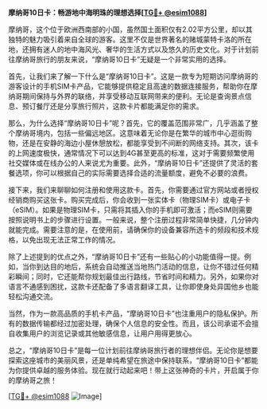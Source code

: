 **摩纳哥10日卡：畅游地中海明珠的理想选择[[TG💪+ @esim1088](https://t.me/s/esim1088)]**

摩纳哥，这个位于欧洲西南部的小国，虽然国土面积仅有2.02平方公里，却以其独特的魅力吸引着来自全球的游客。这里不仅是世界著名的赌城蒙特卡洛的所在地，还拥有迷人的地中海风光、奢华的生活方式以及悠久的历史文化。对于计划前往摩纳哥旅行的朋友来说，“摩纳哥10日卡”无疑是一个非常实用的选择。

首先，让我们来了解一下什么是“摩纳哥10日卡”。这是一款专为短期访问摩纳哥的游客设计的手机SIM卡产品，它能够提供稳定且高速的数据连接服务，帮助你在摩纳哥期间保持与外界的联络，并享受移动互联网带来的便利。无论是查询景点信息、预订餐厅还是分享旅行照片，这款卡片都能满足你的需求。

那么，为什么选择“摩纳哥10日卡”呢？首先，它的覆盖范围非常广，几乎涵盖了整个摩纳哥境内，包括一些偏远地区。这意味着无论你是在繁华的城市中心逛街购物，还是在安静的海边小屋休憩放松，都能享受到不间断的网络支持。其次，该卡的上网速度极快，通常情况下可以达到4G甚至更高的标准，这对于需要频繁使用社交媒体或在线办公的人来说尤为重要。此外，“摩纳哥10日卡”还提供了灵活的套餐选项，你可以根据自己的实际需要选择合适的流量额度，避免不必要的浪费。

接下来，我们来聊聊如何注册和使用这款卡。首先，你需要通过官方网站或者授权经销商购买这张卡。购买完成后，你会收到一张实体卡（物理SIM卡）或电子卡（eSIM）。如果是物理SIM卡，只需将其插入你的手机即可激活；而eSIM则需要按照说明书上的步骤进行设置。一般来说，整个注册过程非常简单快捷，几分钟内就能完成。需要注意的是，在使用前，请确保你的设备兼容所选卡的频段和技术规格，以免出现无法正常工作的情况。

除了上述提到的优点之外，“摩纳哥10日卡”还有一些贴心的小功能值得一提。例如，当你到达目的地后，系统会自动推送当地热门活动的信息，让你不错过任何精彩瞬间；同时，它还能帮你规划最佳出行路线，节省时间和精力。另外，如果你对语言不通感到困扰，这款卡还配备了多语言翻译工具，让你即使身处异国他乡也能轻松沟通交流。

当然，作为一款高品质的手机卡产品，“摩纳哥10日卡”也注重用户的隐私保护。所有的数据传输都经过加密处理，确保个人信息的安全性。而且，该公司承诺不会擅自收集用户的浏览记录或其他敏感信息，让用户用得更放心。

总之，“摩纳哥10日卡”是每一位计划前往摩纳哥旅行者的理想伴侣。无论你是想要探索这座城市的美丽风景，还是单纯希望在旅途中保持联系，“摩纳哥10日卡”都能为你提供卓越的服务体验。现在就行动起来吧！带上这张神奇的卡片，开启属于你的摩纳哥之旅！

[[TG💪+ @esim1088](https://t.me/s/esim1088) ![Image](https://i.postimg.cc/4NQfJmqS/Snipaste-2025-05-13-00-14-12.png)]
